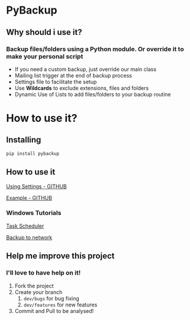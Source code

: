 # PyBackup

## Why should i use it?

### Backup files/folders using a Python module. Or override it to make your personal script 

* If you need a custom backup, just override our main class
* Mailing list trigger at the end of backup process
* Settings file to facilitate the setup 
* Use **Wildcards** to exclude extensions, files and folders 
* Dynamic Use of Lists to add files/folders to your backup routine

# How to use it?

## Installing

```python
pip install pybackup
```
## How to use it

[Using Settings - GITHUB](https://github.com/FRReinert/PyBackup/blob/master/documentation/SETTINGS.md)

[Example - GITHUB](https://github.com/FRReinert/PyBackup/tree/master/example)


### Windows Tutorials

[Task Scheduler](https://github.com/FRReinert/PyBackup/tree/master/example/task_manager)

[Backup to network](https://github.com/FRReinert/PyBackup/tree/master/example/network_backup)

## Help me improve this project

### I'll love to have help on it!

1. Fork the project
1. Create your branch
   1. ```dev/bugs``` for bug fixing
   1. ```dev/features``` for new features
1. Commit and Pull to be analysed!
